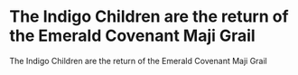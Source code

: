 # The Indigo Children are the return of the Emerald Covenant Maji Grail

The Indigo Children are the return of the Emerald Covenant Maji Grail